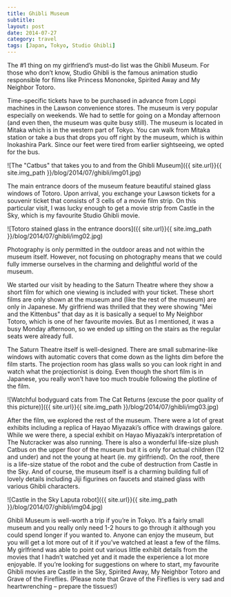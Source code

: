 ```yaml
---
title: Ghibli Museum
subtitle: 
layout: post
date: 2014-07-27
category: travel
tags: [Japan, Tokyo, Studio Ghibli]
---
```

The #1 thing on my girlfriend’s must-do list was the Ghibli Museum. For those who don’t know, Studio Ghibli is the famous animation studio responsible for films like Princess Mononoke, Spirited Away and My Neighbor Totoro.

Time-specific tickets have to be purchased in advance from Loppi machines in the Lawson convenience stores. The museum is very popular especially on weekends. We had to settle for going on a Monday afternoon (and even then, the museum was quite busy still). The museum is located in Mitaka which is in the western part of Tokyo. You can walk from Mitaka station or take a bus that drops you off right by the museum, which is within Inokashira Park. Since our feet were tired from earlier sightseeing, we opted for the bus.

![The "Catbus" that takes you to and from the Ghibli Museum]({{ site.url}}{{ site.img_path }}/blog/2014/07/ghibli/img01.jpg)

The main entrance doors of the museum feature beautiful stained glass windows of Totoro. Upon arrival, you exchange your Lawson tickets for a souvenir ticket that consists of 3 cells of a movie film strip. On this particular visit, I was lucky enough to get a movie strip from Castle in the Sky, which is my favourite Studio Ghibli movie.

![Totoro stained glass in the entrance doors]({{ site.url}}{{ site.img_path }}/blog/2014/07/ghibli/img02.jpg)

Photography is only permitted in the outdoor areas and not within the museum itself. However, not focusing on photography means that we could fully immerse ourselves in the charming and delightful world of the museum. 

We started our visit by heading to the Saturn Theatre where they show a short film for which one viewing is included with your ticket. These short films are only shown at the museum and (like the rest of the museum) are only in Japanese. My girlfriend was thrilled that they were showing "Mei and the Kittenbus" that day as it is basically a sequel to My Neighbor Totoro, which is one of her favourite movies. But as I mentioned, it was a busy Monday afternoon, so we ended up sitting on the stairs as the regular seats were already full.

The Saturn Theatre itself is well-designed. There are small submarine-like windows with automatic covers that come down as the lights dim before the film starts. The projection room has glass walls so you can look right in and watch what the projectionist is doing. Even though the short film is in Japanese, you really won’t have too much trouble following the plotline of the film. 

![Watchful bodyguard cats from The Cat Returns (excuse the poor quality of this picture)]({{ site.url}}{{ site.img_path }}/blog/2014/07/ghibli/img03.jpg)

After the film, we explored the rest of the museum. There were a lot of great exhibits including a replica of Hayao Miyazaki’s office with drawings galore. While we were there, a special exhibit on Hayao Miyazaki’s interpretation of The Nutcracker was also running. There is also a wonderful life-size plush Catbus on the upper floor of the museum but it is only for actual children (12 and under) and not the young at heart (ie. my girlfriend). On the roof, there is a life-size statue of the robot and the cube of destruction from Castle in the Sky. And of course, the museum itself is a charming building full of lovely details including Jiji figurines on faucets and stained glass with various Ghibli characters.

![Castle in the Sky Laputa robot]({{ site.url}}{{ site.img_path }}/blog/2014/07/ghibli/img04.jpg)

Ghibli Museum is well-worth a trip if you’re in Tokyo. It’s a fairly small museum and you really only need 1-2 hours to go through it although you could spend longer if you wanted to. Anyone can enjoy the museum, but you will get a lot more out of it if you’ve watched at least a few of the films. My girlfriend was able to point out various little exhibit details from the movies that I hadn’t watched yet and it made the experience a lot more enjoyable. If you’re looking for suggestions on where to start, my favourite Ghibli movies are Castle in the Sky, Spirited Away, My Neighbor Totoro and Grave of the Fireflies. (Please note that Grave of the Fireflies is very sad and heartwrenching – prepare the tissues!)
